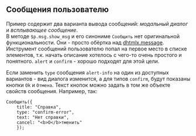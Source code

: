 ## Сообщения пользователю
Пример содержит два варианта вывода сообщений: _модальный диалог_ и _всплывающее сообщение_.<br />
В методе `$p.msg.show_msg` и его синониме `Сообщить` нет оригинальной функциональности. Они - просто обёртка над [dhtmlx.message](http://docs.dhtmlx.com/message__index.html).<br />
Инструмент сообщений пользователю попал на первое место в списке элементов, т.к. начать описание хотелось с чего-то очень простого и понятного. `alert` и `confirm` - хорошо подходят для этой цели. 

Если заменить `type` сообщения `alert-info` на один из доступных вариантов - вид диалога изменится, а для типов `confirm`, будут показаны кнопки `Ok` и `Отмена`. Текст кнопок можно задать в том же объекте свойств сообщения. Например, так: 
```
Сообщить({
	title: "Справка",
	type: "confirm-error", 
	text: "Нет справки",
	cancel: "<b>О</b>тменить"
	});
```